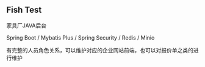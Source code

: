 ## Fish Test

家具厂JAVA后台

Spring Boot / Mybatis Plus / Spring Security / Redis / Minio

有完整的人员角色关系，可以维护对应的企业网站前端，也可以对报价单之类的进行维护
